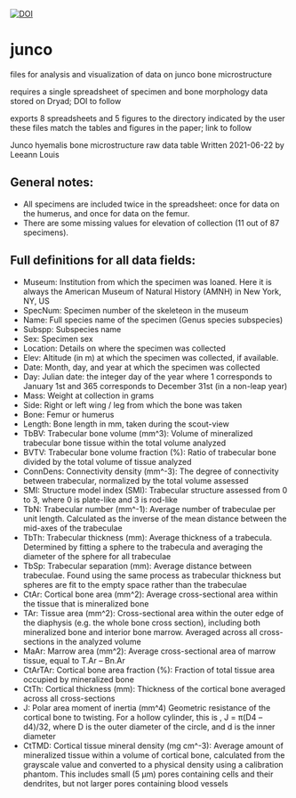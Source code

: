 [![DOI](https://zenodo.org/badge/272717186.svg)](https://zenodo.org/badge/latestdoi/272717186)

# junco
files for analysis and visualization of data on junco bone microstructure

requires a single spreadsheet of specimen and bone morphology data
stored on Dryad; DOI to follow

exports 8 spreadsheets and 5 figures to the directory indicated by the user
these files match the tables and figures in the paper; link to follow

Junco hyemalis bone microstructure raw data table
Written 2021-06-22 by Leeann Louis

## General notes:

  * All specimens are included twice in the spreadsheet: once for data on the humerus, and once for data on the femur.
  * There are some missing values for elevation of collection (11 out of 87 specimens).

## Full definitions for all data fields:

* Museum: Institution from which the specimen was loaned. Here it is always the American Museum of Natural History (AMNH) in New York, NY, US
* SpecNum: Specimen number of the skeleteon in the museum
* Name: Full species name of the specimen (Genus species subspecies)
* Subspp: Subspecies name
* Sex: Specimen sex
* Location: Details on where the specimen was collected
* Elev: Altitude (in m) at which the specimen was collected, if available.
* Date: Month, day, and year at which the specimen was collected
* Day: Julian date: the integer day of the year where 1 corresponds to January 1st and 365 corresponds to December 31st (in a non-leap year)
* Mass: Weight at collection in grams
* Side: Right or left wing / leg from which the bone was taken
* Bone: Femur or humerus
* Length: Bone length in mm, taken during the scout-view
* TbBV: Trabecular bone volume (mm^3): Volume of mineralized trabecular bone tissue within the total volume analyzed
* BVTV: Trabecular bone volume fraction (%): Ratio of trabecular bone divided by the total volume of tissue analyzed
* ConnDens: Connectivity density (mm^-3): The degree of connectivity between trabecular, normalized by the total volume assessed
* SMI: Structure model index (SMI): Trabecular structure assessed from 0 to 3, where 0 is plate-like and 3 is rod-like
* TbN: Trabecular number (mm^-1): Average number of trabeculae per unit length. Calculated as the inverse of the mean distance between the mid-axes of the trabeculae
* TbTh: Trabecular thickness (mm): Average thickness of a trabecula. Determined by fitting a sphere to the trabecula and averaging the diameter of the sphere for all trabeculae
* TbSp: Trabecular separation (mm): Average distance between trabeculae. Found using the same process as trabecular thickness but spheres are fit to the empty space rather than the trabeculae
* CtAr: Cortical bone area (mm^2): Average cross-sectional area within the tissue that is mineralized bone
* TAr: Tissue area (mm^2): Cross-sectional area within the outer edge of the diaphysis (e.g. the whole bone cross section), including both mineralized bone and interior bone marrow. Averaged across all cross-sections in the analyzed volume
* MaAr: Marrow area (mm^2): Average cross-sectional area of marrow tissue, equal to T.Ar – Bn.Ar
* CtArTAr: Cortical bone area fraction (%): Fraction of total tissue area occupied by mineralized bone
* CtTh: Cortical thickness (mm): Thickness of the cortical bone averaged across all cross-sections
* J: Polar area moment of inertia (mm^4) Geometric resistance of the cortical bone to twisting. For a hollow cylinder, this is , J = π(D4 – d4)/32, where D is the outer diameter of the circle, and d is the inner diameter
* CtTMD: Cortical tissue mineral density (mg cm^-3): Average amount of mineralized tissue within a volume of cortical bone, calculated from the grayscale value and converted to a physical density using a calibration phantom. This includes small (5 μm) pores containing cells and their dendrites, but not larger pores containing blood vessels
